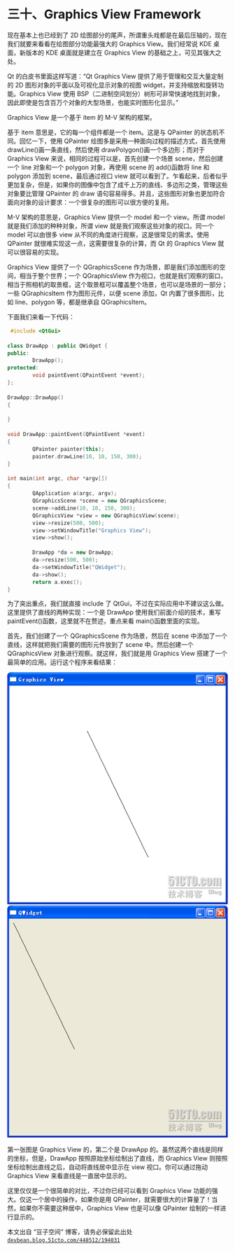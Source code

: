 # 三十、Graphics View Framework

现在基本上也已经到了 2D 绘图部分的尾声，所谓重头戏都是在最后压轴的，现在我们就要来看看在绘图部分功能最强大的 Graphics View。我们经常说 KDE 桌面，新版本的 KDE 桌面就是建立在 Graphics View 的基础之上，可见其强大之处。

Qt 的白皮书里面这样写道：“Qt Graphics View 提供了用于管理和交互大量定制的 2D 图形对象的平面以及可视化显示对象的视图 widget，并支持缩放和旋转功能。Graphics View 使用 BSP（二进制空间划分）树形可非常快速地找到对象，因此即使是包含百万个对象的大型场景，也能实时图形化显示。”

Graphics View 是一个基于 item 的 M-V 架构的框架。

基于 item 意思是，它的每一个组件都是一个 item。这是与 QPainter 的状态机不同。回忆一下，使用 QPainter 绘图多是采用一种面向过程的描述方式，首先使用 drawLine()画一条直线，然后使用 drawPolygon()画一个多边形；而对于 Graphics View 来说，相同的过程可以是，首先创建一个场景 scene，然后创建一个 line 对象和一个 polygon 对象，再使用 scene 的 add()函数将 line 和 polygon 添加到 scene，最后通过视口 view 就可以看到了。乍看起来，后者似乎更加复杂，但是，如果你的图像中包含了成千上万的直线、多边形之类，管理这些对象要比管理 QPainter 的 draw 语句容易得多。并且，这些图形对象也更加符合面向对象的设计要求：一个很复杂的图形可以很方便的复用。

M-V 架构的意思是，Graphics View 提供一个 model 和一个 view。所谓 model 就是我们添加的种种对象，所谓 view 就是我们观察这些对象的视口。同一个 model 可以由很多 view 从不同的角度进行观察，这是很常见的需求。使用 QPainter 就很难实现这一点，这需要很复杂的计算，而 Qt 的 Graphics View 就可以很容易的实现。

Graphics View 提供了一个 QGraphicsScene 作为场景，即是我们添加图形的空间，相当于整个世界；一个 QGraphicsView 作为视口，也就是我们观察的窗口，相当于照相机的取景框，这个取景框可以覆盖整个场景，也可以是场景的一部分；一些 QGraphicsItem 作为图形元件，以便 scene 添加，Qt 内置了很多图形，比如 line、polygon 等，都是继承自 QGraphicsItem。

下面我们来看一下代码：

```cpp
 #include <QtGui> 

class DrawApp : public QWidget { 
public: 
        DrawApp(); 
protected: 
        void paintEvent(QPaintEvent *event); 
}; 

DrawApp::DrawApp() 
{ 

} 

void DrawApp::paintEvent(QPaintEvent *event) 
{ 
        QPainter painter(this); 
        painter.drawLine(10, 10, 150, 300); 
} 

int main(int argc, char *argv[]) 
{ 
        QApplication a(argc, argv); 
        QGraphicsScene *scene = new QGraphicsScene; 
        scene->addLine(10, 10, 150, 300); 
        QGraphicsView *view = new QGraphicsView(scene); 
        view->resize(500, 500); 
        view->setWindowTitle("Graphics View"); 
        view->show(); 

        DrawApp *da = new DrawApp; 
        da->resize(500, 500); 
        da->setWindowTitle("QWidget"); 
        da->show(); 
        return a.exec(); 
}
```

为了突出重点，我们就直接 include 了 QtGui，不过在实际应用中不建议这么做。这里提供了直线的两种实现：一个是 DrawApp 使用我们前面介绍的技术，重写 paintEvent()函数，这里就不在赘述，重点来看 main()函数里面的实现。

首先，我们创建了一个 QGraphicsScene 作为场景，然后在 scene 中添加了一个直线，这样就把我们需要的图形元件放到了 scene 中。然后创建一个 QGraphicsView 对象进行观察。就这样，我们就是用 Graphics View 搭建了一个最简单的应用。运行这个程序来看结果：

![](img/52.png)![](img/53.png)

第一张图是 Graphics View 的，第二个是 DrawApp 的。虽然这两个直线是同样的坐标，但是，DrawApp 按照原始坐标绘制出了直线，而 Graphics View 则按照坐标绘制出直线之后，自动将直线居中显示在 view 视口。你可以通过拖动 Graphics View 来看直线是一直居中显示的。

这里仅仅是一个很简单的对比，不过你已经可以看到 Graphics View 功能的强大。仅这一个居中的操作，如果你是用 QPainter，就需要很大的计算量了！当然，如果你不需要这种居中，Graphics View 也是可以像 QPainter 绘制的一样进行显示的。

本文出自 “豆子空间” 博客，请务必保留此出处 [`devbean.blog.51cto.com/448512/194031`](http://devbean.blog.51cto.com/448512/194031)